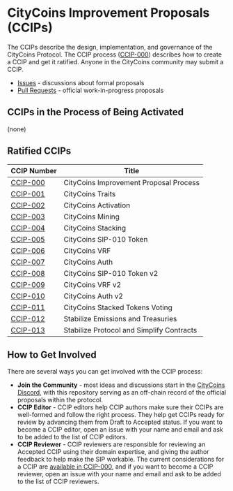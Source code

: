 # CityCoins Improvement Proposals (CCIPs)

The CCIPs describe the design, implementation, and governance of the CityCoins Protocol. The CCIP process ([CCIP-000](./ccips/ccip-000/ccip-000-citycoins-improvement-proposal-process.md)) describes how to create a CCIP and get it ratified. Anyone in the CityCoins community may submit a CCIP.

- [Issues](https://github.com/citycoins/governance/issues) - discussions about formal proposals
- [Pull Requests](https://github.com/citycoins/governance/pulls) - official work-in-progress proposals

## CCIPs in the Process of Being Activated

(none)

## Ratified CCIPs

| CCIP Number                                                                        | Title                                     |
| ---------------------------------------------------------------------------------- | ----------------------------------------- |
| [CCIP-000](./ccips/ccip-000/ccip-000-citycoins-improvement-proposal-process.md)    | CityCoins Improvement Proposal Process    |
| [CCIP-001](./ccips/ccip-001/ccip-001-citycoins-traits.md)                          | CityCoins Traits                          |
| [CCIP-002](./ccips/ccip-002/ccip-002-citycoins-activation.md)                      | CityCoins Activation                      |
| [CCIP-003](./ccips/ccip-003/ccip-003-citycoins-mining.md)                          | CityCoins Mining                          |
| [CCIP-004](./ccips/ccip-004/ccip-004-citycoins-stacking.md)                        | CityCoins Stacking                        |
| [CCIP-005](./ccips/ccip-005/ccip-005-citycoins-sip-010-token.md)                   | CityCoins SIP-010 Token                   |
| [CCIP-006](./ccips/ccip-006/ccip-006-citycoins-vrf.md)                             | CityCoins VRF                             |
| [CCIP-007](./ccips/ccip-007/ccip-007-citycoins-auth.md)                            | CityCoins Auth                            |
| [CCIP-008](./ccips/ccip-008/ccip-008-citycoins-sip-010-token-v2.md)                | CityCoins SIP-010 Token v2                |
| [CCIP-009](./ccips/ccip-009/ccip-009-citycoins-vrf-v2.md)                          | CityCoins VRF v2                          |
| [CCIP-010](./ccips/ccip-010/ccip-010-citycoins-auth-v2.md)                         | CityCoins Auth v2                         |
| [CCIP-011](./ccips/ccip-011/ccip-011-citycoins-stacked-tokens-voting.md)           | CityCoins Stacked Tokens Voting           |
| [CCIP-012](./ccips/ccip-012/ccip-012-stabilize-emissions-and-treasuries.md)        | Stabilize Emissions and Treasuries        |
| [CCIP-013](./ccips/ccip-013/ccip-013-stabilize-protocol-and-simplify-contracts.md) | Stabilize Protocol and Simplify Contracts |

## How to Get Involved

There are several ways you can get involved with the CCIP process:

- **Join the Community** - most ideas and discussions start in the [CityCoins Discord](https://chat.citycoins.co), with this repository serving as an off-chain record of the official proposals within the protocol.
- **CCIP Editor** - CCIP editors help CCIP authors make sure their CCIPs are well-formed and follow the right process. They help get CCIPs ready for review by advancing them from Draft to Accepted status. If you want to become a CCIP editor, open an issue with your name and email and ask to be added to the list of CCIP editors.
- **CCIP Reviewer** - CCIP reviewers are responsible for reviewing an Accepted CCIP using their domain expertise, and giving the author feedback to help make the SIP workable. The current considerations for a CCIP are [available in CCIP-000](./ccips/ccip-000/ccip-000-citycoins-improvement-proposal-process.md#ccip-considerations), and if you want to become a CCIP reviewer, open an issue with your name and email and ask to be added to the list of CCIP reviewers.
